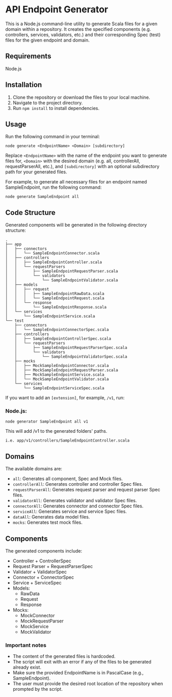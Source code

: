 # API Endpoint Generator

This is a Node.js command-line utility to generate Scala files for a given domain within a repository. It creates the specified components (e.g. controllers, services, validators, etc.) and their corresponding Spec (test) files for the given endpoint and domain.

## Requirements

Node.js

## Installation

1. Clone the repository or download the files to your local machine.
2. Navigate to the project directory.
3. Run `npm install` to install dependencies.

## Usage

Run the following command in your terminal:

```
node generate <EndpointName> <Domain> [subdirectory]
```

Replace `<EndpointName>` with the name of the endpoint you want to generate files for, `<Domain>` with the desired domain (e.g. all, controllerAll, requestParserAll, etc.), and `[subdirectory]` with an optional subdirectory path for your generated files.

For example, to generate all necessary files for an endpoint named SampleEndpoint, run the following command:

```
node generate SampleEndpoint all
```

## Code Structure

Generated components will be generated in the following directory structure:

```
.
├── app
│   ├── connectors
│   │   └── SampleEndpointConnector.scala
│   ├── controllers
│   │   ├── SampleEndpointController.scala
│   │   └── requestParsers
│   │       ├── SampleEndpointRequestParser.scala
│   │       └── validators
│   │           └── SampleEndpointValidator.scala
│   ├── models
│   │   ├── request
│   │   │   ├── SampleEndpointRawData.scala
│   │   │   └── SampleEndpointRequest.scala
│   │   └── response
│   │       └── SampleEndpointResponse.scala
│   └── services
│       └── SampleEndpointService.scala
└── test
    ├── connectors
    │   └── SampleEndpointConnectorSpec.scala
    ├── controllers
    │   ├── SampleEndpointControllerSpec.scala
    │   └── requestParsers
    │       ├── SampleEndpointRequestParserSpec.scala
    │       └── validators
    │           └── SampleEndpointValidatorSpec.scala
    ├── mocks
    │   ├── MockSampleEndpointConnector.scala
    │   ├── MockSampleEndpointRequestParser.scala
    │   ├── MockSampleEndpointService.scala
    │   └── MockSampleEndpointValidator.scala
    └── services
        └── SampleEndpointServiceSpec.scala
```

If you want to add an `[extension]`, for example, `/v1`, run:

### Node.js:

```
node generator SampleEndpoint all v1
```

This will add /v1 to the generated folders' paths.

```
i.e. app/v1/controllers/SampleEndpointController.scala
```

## Domains

The available domains are:

- `all`: Generates all component, Spec and Mock files.
- `controllerAll`: Generates controller and controller Spec files.
- `requestParserAll`: Generates request parser and request parser Spec files.
- `validatorAll`: Generates validator and validator Spec files.
- `connectorAll`: Generates connector and connector Spec files.
- `serviceAll`: Generates service and service Spec files.
- `dataAll`: Generates data model files.
- `mocks`: Generates test mock files.

## Components

The generated components include:

- Controller + ControllerSpec
- Request Parser + RequestParserSpec
- Validator + ValidatorSpec
- Connector + ConnectorSpec
- Service + ServiceSpec
- Models:
  - RawData
  - Request
  - Response
- Mocks:
  - MockConnector
  - MockRequestParser
  - MockService
  - MockValidator

### Important notes

- The content of the generated files is hardcoded.
- The script will exit with an error if any of the files to be generated already exist.
- Make sure the provided EndpointName is in PascalCase (e.g., SampleEndpoint).
- The user must provide the desired root location of the repository when prompted by the script.
